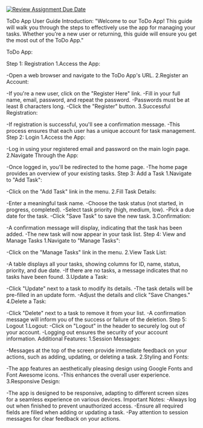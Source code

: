 [![Review Assignment Due Date](https://classroom.github.com/assets/deadline-readme-button-24ddc0f5d75046c5622901739e7c5dd533143b0c8e959d652212380cedb1ea36.svg)](https://classroom.github.com/a/TzQAt-j8)
 
ToDo App User Guide
Introduction:
"Welcome to our ToDo App! This guide will walk you through the steps to effectively use the app for managing your tasks. Whether you're a new user or returning, this guide will ensure you get the most out of the ToDo App."


 ToDo App:

Step 1: Registration
1.Access the App:

-Open a web browser and navigate to the ToDo App's URL.
2.Register an Account:

-If you're a new user, click on the "Register Here" link.
-Fill in your full name, email, password, and repeat the password.
-Passwords must be at least 8 characters long.
-Click the "Register" button.
3.Successful Registration:

-If registration is successful, you'll see a confirmation message.
-This process ensures that each user has a unique account for task management.
Step 2: Login
1.Access the App:

-Log in using your registered email and password on the main login page.
2.Navigate Through the App:

-Once logged in, you'll be redirected to the home page.
-The home page provides an overview of your existing tasks.
Step 3: Add a Task
1.Navigate to "Add Task":

-Click on the "Add Task" link in the menu.
2.Fill Task Details:

-Enter a meaningful task name.
-Choose the task status (not started, in progress, completed).
-Select task priority (high, medium, low).
-Pick a due date for the task.
-Click "Save Task" to save the new task.
3.Confirmation:

-A confirmation message will display, indicating that the task has been added.
-The new task will now appear in your task list.
Step 4: View and Manage Tasks
1.Navigate to "Manage Tasks":

-Click on the "Manage Tasks" link in the menu.
2.View Task List:

-A table displays all your tasks, showing columns for ID, name, status, priority, and due date.
-If there are no tasks, a message indicates that no tasks have been found.
3.Update a Task:

-Click "Update" next to a task to modify its details.
-The task details will be pre-filled in an update form.
-Adjust the details and click "Save Changes."
4.Delete a Task:

-Click "Delete" next to a task to remove it from your list.
-A confirmation message will inform you of the success or failure of the deletion.
Step 5: Logout
1.Logout:
-Click on "Logout" in the header to securely log out of your account.
-Logging out ensures the security of your account information.
Additional Features:
1.Session Messages:

-Messages at the top of the screen provide immediate feedback on your actions, such as adding, updating, or deleting a task.
2.Styling and Fonts:

-The app features an aesthetically pleasing design using Google Fonts and Font Awesome icons.
-This enhances the overall user experience.
3.Responsive Design:

-The app is designed to be responsive, adapting to different screen sizes for a seamless experience on various devices.
Important Notes:
-Always log out when finished to prevent unauthorized access.
-Ensure all required fields are filled when adding or updating a task.
-Pay attention to session messages for clear feedback on your actions.
